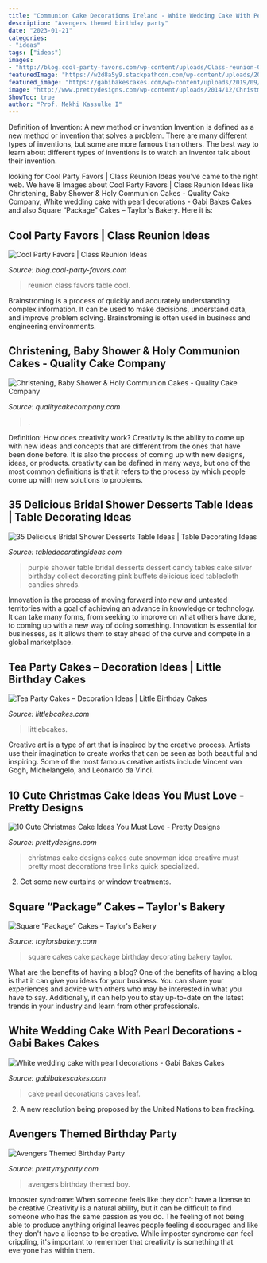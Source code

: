 ```yaml
---
title: "Communion Cake Decorations Ireland - White Wedding Cake With Pearl Decorations"
description: "Avengers themed birthday party"
date: "2023-01-21"
categories:
- "ideas"
tags: ["ideas"]
images:
- "http://blog.cool-party-favors.com/wp-content/uploads/Class-reunion-05.jpg"
featuredImage: "https://w2d8a5y9.stackpathcdn.com/wp-content/uploads/2017/09/new-baby-boy-cake-1030x982.jpg"
featured_image: "https://gabibakescakes.com/wp-content/uploads/2019/09/white-wedding-cake-with-pearl-decorations.jpg"
image: "http://www.prettydesigns.com/wp-content/uploads/2014/12/Christmas-Cake-Idea-Blue-Cake.jpg"
ShowToc: true
author: "Prof. Mekhi Kassulke I"
---
```



Definition of Invention: A new method or invention
Invention is defined as a new method or invention that solves a problem. There are many different types of inventions, but some are more famous than others. The best way to learn about different types of inventions is to watch an inventor talk about their invention.

	

		
looking for Cool Party Favors | Class Reunion Ideas you've came to the right web. We have 8 Images about Cool Party Favors | Class Reunion Ideas like Christening, Baby Shower &amp; Holy Communion Cakes - Quality Cake Company, White wedding cake with pearl decorations - Gabi Bakes Cakes and also Square “Package” Cakes – Taylor&#039;s Bakery. Here it is:
		
    
## Cool Party Favors | Class Reunion Ideas

<img loading=lazy src="http://blog.cool-party-favors.com/wp-content/uploads/Class-reunion-05.jpg" onerror="this.onerror=null;this.src='https://tse3.mm.bing.net/th?id=OIP.bA97JUq-8ztUrI5GS2I2GgHaFj&amp;pid=15.1';" alt="Cool Party Favors | Class Reunion Ideas">

_Source: blog.cool-party-favors.com_

>reunion class favors table cool. 

	

Brainstroming is a process of quickly and accurately understanding complex information. It can be used to make decisions, understand data, and improve problem solving. Brainstroming is often used in business and engineering environments.

    
## Christening, Baby Shower &amp; Holy Communion Cakes - Quality Cake Company

<img loading=lazy src="https://w2d8a5y9.stackpathcdn.com/wp-content/uploads/2017/09/new-baby-boy-cake-1030x982.jpg" onerror="this.onerror=null;this.src='https://tse1.mm.bing.net/th?id=OIP.mVeLDQVhKZkchT7Iko4RLAHaHD&amp;pid=15.1';" alt="Christening, Baby Shower &amp; Holy Communion Cakes - Quality Cake Company">

_Source: qualitycakecompany.com_

>. 

	

Definition: How does creativity work?
Creativity is the ability to come up with new ideas and concepts that are different from the ones that have been done before. It is also the process of coming up with new designs, ideas, or products. creativity can be defined in many ways, but one of the most common definitions is that it refers to the process by which people come up with new solutions to problems.

    
## 35 Delicious Bridal Shower Desserts Table Ideas | Table Decorating Ideas

<img loading=lazy src="https://www.tabledecoratingideas.com/static/img/purple-toned-bridal-shower-dessert-table-idea-730.jpg" onerror="this.onerror=null;this.src='https://tse2.mm.bing.net/th?id=OIP.O_Oegdgv7eSCRcfNKDfNUAHaLH&amp;pid=15.1';" alt="35 Delicious Bridal Shower Desserts Table Ideas | Table Decorating Ideas">

_Source: tabledecoratingideas.com_

>purple shower table bridal desserts dessert candy tables cake silver birthday collect decorating pink buffets delicious iced tablecloth candies shreds. 

	

Innovation is the process of moving forward into new and untested territories with a goal of achieving an advance in knowledge or technology. It can take many forms, from seeking to improve on what others have done, to coming up with a new way of doing something. Innovation is essential for businesses, as it allows them to stay ahead of the curve and compete in a global marketplace.

    
## Tea Party Cakes – Decoration Ideas | Little Birthday Cakes

<img loading=lazy src="https://www.littlebcakes.com/wp-content/uploads/2014/02/Tea-Party-Birthday-Cakes-Pictures.jpg" onerror="this.onerror=null;this.src='https://tse1.mm.bing.net/th?id=OIP.5CMwc5wD0psJr3GzVnIUHQHaFj&amp;pid=15.1';" alt="Tea Party Cakes – Decoration Ideas | Little Birthday Cakes">

_Source: littlebcakes.com_

>littlebcakes. 

	

Creative art is a type of art that is inspired by the creative process. Artists use their imagination to create works that can be seen as both beautiful and inspiring. Some of the most famous creative artists include Vincent van Gogh, Michelangelo, and Leonardo da Vinci.

    
## 10 Cute Christmas Cake Ideas You Must Love - Pretty Designs

<img loading=lazy src="http://www.prettydesigns.com/wp-content/uploads/2014/12/Christmas-Cake-Idea-Blue-Cake.jpg" onerror="this.onerror=null;this.src='https://tse1.mm.bing.net/th?id=OIP.RNMEKHtMYwEj50pUrvq24wHaHT&amp;pid=15.1';" alt="10 Cute Christmas Cake Ideas You Must Love - Pretty Designs">

_Source: prettydesigns.com_

>christmas cake designs cakes cute snowman idea creative must pretty most decorations tree links quick specialized. 

	

2. Get some new curtains or window treatments.

    
## Square “Package” Cakes – Taylor&#039;s Bakery

<img loading=lazy src="http://www.taylorsbakery.com/wordpress/wp-content/uploads/2010/03/IMG_2904.jpg" onerror="this.onerror=null;this.src='https://tse2.mm.bing.net/th?id=OIP.9nrJB4lmJNgTIqn8Y2VCKwHaFj&amp;pid=15.1';" alt="Square “Package” Cakes – Taylor&#039;s Bakery">

_Source: taylorsbakery.com_

>square cakes cake package birthday decorating bakery taylor. 

	

What are the benefits of having a blog?
One of the benefits of having a blog is that it can give you ideas for your business. You can share your experiences and advice with others who may be interested in what you have to say. Additionally, it can help you to stay up-to-date on the latest trends in your industry and learn from other professionals.

    
## White Wedding Cake With Pearl Decorations - Gabi Bakes Cakes

<img loading=lazy src="https://gabibakescakes.com/wp-content/uploads/2019/09/white-wedding-cake-with-pearl-decorations.jpg" onerror="this.onerror=null;this.src='https://tse3.mm.bing.net/th?id=OIP.Hz-J9c-x6Js1HvXBttQ6bwHaLH&amp;pid=15.1';" alt="White wedding cake with pearl decorations - Gabi Bakes Cakes">

_Source: gabibakescakes.com_

>cake pearl decorations cakes leaf. 

	

2. A new resolution being proposed by the United Nations to ban fracking.

    
## Avengers Themed Birthday Party

<img loading=lazy src="https://zolpwsuwoq-flywheel.netdna-ssl.com/wp-content/uploads/2015/03/Avengers-Tablescape.jpg" onerror="this.onerror=null;this.src='https://tse3.mm.bing.net/th?id=OIP.wQADXQG4STLvr2FYsYgnKwHaLH&amp;pid=15.1';" alt="Avengers Themed Birthday Party">

_Source: prettymyparty.com_

>avengers birthday themed boy. 

	

Imposter syndrome: When someone feels like they don't have a license to be creative
Creativity is a natural ability, but it can be difficult to find someone who has the same passion as you do. The feeling of not being able to produce anything original leaves people feeling discouraged and like they don't have a license to be creative. While imposter syndrome can feel crippling, it's important to remember that creativity is something that everyone has within them.


